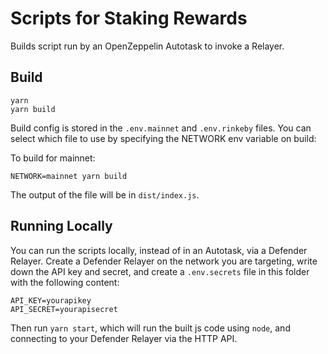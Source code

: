 # Scripts for Staking Rewards

Builds script run by an OpenZeppelin Autotask to invoke a Relayer.

## Build

```
yarn
yarn build
```

Build config is stored in the `.env.mainnet` and `.env.rinkeby` files. You can select which file to use by specifying the NETWORK env variable on build:

To build for mainnet:

```
NETWORK=mainnet yarn build
```

The output of the file will be in `dist/index.js`.

## Running Locally

You can run the scripts locally, instead of in an Autotask, via a Defender Relayer. Create a Defender Relayer on the network you are targeting, write down the API key and secret, and create a `.env.secrets` file in this folder with the following content:

```
API_KEY=yourapikey
API_SECRET=yourapisecret
```

Then run `yarn start`, which will run the built js code using `node`, and connecting to your Defender Relayer via the HTTP API.
